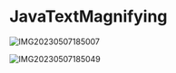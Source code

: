 # JavaTextMagnifying


![IMG20230507185007](https://user-images.githubusercontent.com/132133982/236680979-11580c6d-4bfd-4de7-a3a8-f8134dbfbcda.jpg)

![IMG20230507185049](https://user-images.githubusercontent.com/132133982/236681827-0e599f75-4d46-47da-af9f-351cbb0de792.jpg)

